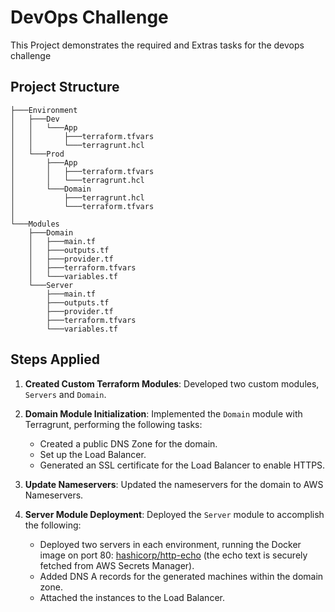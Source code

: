 # DevOps Challenge

This Project demonstrates the required and Extras tasks for the devops challenge

## Project Structure

```plaintext
├───Environment
│   ├───Dev
│   │   └───App
│   │       ├───terraform.tfvars
│   │       └───terragrunt.hcl
│   └───Prod
│       ├───App
│       │   ├───terraform.tfvars
│       │   └───terragrunt.hcl
│       └───Domain
│           ├───terragrunt.hcl
│           └───terraform.tfvars
│
└───Modules
    ├───Domain
    │   ├───main.tf
    │   ├───outputs.tf
    │   ├───provider.tf
    │   ├───terraform.tfvars
    │   └───variables.tf
    └───Server
        ├───main.tf
        ├───outputs.tf
        ├───provider.tf
        ├───terraform.tfvars
        └───variables.tf
```


## Steps Applied

1. **Created Custom Terraform Modules**: Developed two custom modules, `Servers` and `Domain`.

2. **Domain Module Initialization**: Implemented the `Domain` module with Terragrunt, performing the following tasks:
    - Created a public DNS Zone for the domain.
    - Set up the Load Balancer.
    - Generated an SSL certificate for the Load Balancer to enable HTTPS.

4. **Update Nameservers**: Updated the nameservers for the domain to AWS Nameservers.


5. **Server Module Deployment**: Deployed the `Server` module to accomplish the following:
    - Deployed two servers in each environment, running the Docker image on port 80: [hashicorp/http-echo](https://hub.docker.com/r/hashicorp/http-echo/) (the echo text is securely fetched from AWS Secrets Manager).
    - Added DNS A records for the generated machines within the domain zone.
    - Attached the instances to the Load Balancer.

